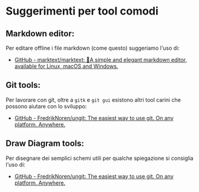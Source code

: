 # Suggerimenti per tool comodi

## Markdown editor:

Per editare offline i file markdown (come questo) suggeriamo l'uso di:

- [GitHub - marktext/marktext: 📝A simple and elegant markdown editor, available for Linux, macOS and Windows.](https://github.com/marktext/marktext)

## Git tools:

Per lavorare con git, oltre a `gitk` e `git gui`  esistono altri tool carini che possono aiutare con lo sviluppo:

- [GitHub - FredrikNoren/ungit: The easiest way to use git. On any platform. Anywhere.](https://github.com/FredrikNoren/ungit)

## Draw Diagram tools:

Per disegnare dei semplici schemi utili per qualche spiegazione si consiglia l'uso di:

- [GitHub - FredrikNoren/ungit: The easiest way to use git. On any platform. Anywhere.](https://github.com/FredrikNoren/ungit)
